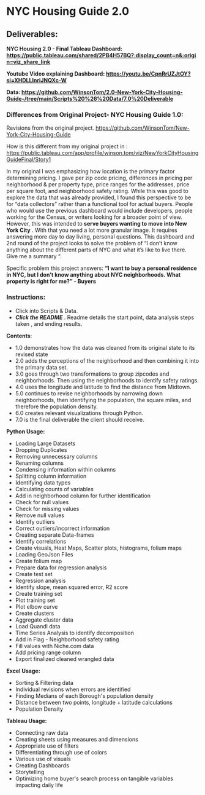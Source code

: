 # NYC Housing Guide 2.0

## Deliverables:

**NYC Housing 2.0 - Final Tableau Dashboard: https://public.tableau.com/shared/2PB4H57BQ?:display_count=n&:origin=viz_share_link**

**Youtube Video explaining Dashboard: https://youtu.be/CpnRrUZJtOY?si=XHDLLInriJNQXc-W**

**Data: https://github.com/WinsonTom/2.0-New-York-City-Housing-Guide-/tree/main/Scripts%20%26%20Data/7.0%20Deliverable**

### Differences from Original Project- NYC Housing Guide 1.0:

Revisions from the original project. https://github.com/WinsonTom/New-York-City-Housing-Guide

How is this different from my original project in : https://public.tableau.com/app/profile/winson.tom/viz/NewYorkCityHousingGuideFinal/Story1

In my original I was emphasizing how location is the primary factor determining pricing. I gave per zip code pricing, differences in pricing per neighborhood & per property type, price ranges for the addresses, price per square foot, and neighborhood safety rating. While this was good to explore the data that was already provided, I found this perspective to be for “data collectors” rather than a functional tool for actual buyers. People who would use the previous dashboard would include developers, people working for the Census, or writers looking for a broader point of view. However, this was intended to **serve buyers wanting to move into New York City** . With that you need a lot more granular image. It requires answering more day to day living, personal questions. This dashboard and 2nd round of the project looks to solve the problem of “I don’t know anything about the different parts of NYC and what it’s like to live there. Give me a summary “. 

Specific problem this project answers:
**“I want to buy a personal residence in NYC, but I don’t know anything about NYC neighborhoods. What property is right for me?” - Buyers**

### Instructions:

- Click into Scripts & Data.
- ***Click the README*** . Readme details the start point, data analysis steps taken , and ending results.

**Contents**:  
- 1.0 demonstrates how the data was cleaned from its original state to its revised state
- 2.0 adds the perceptions of the neighborhood and then combining it into the primary data set.
- 3.0 goes through two transformations to group zipcodes and neighborhoods. Then using the neighborhoods to identify safety ratings.
- 4.0 uses the longitude and latitude to find the distance from Midtown.
- 5.0 continues to revise neighborhoods by narrowing down neighborhoods, then identifying the population, the square miles, and therefore the population density.
- 6.0 creates relevant visualizations through Python.
- 7.0 is the final deliverable the client should receive. 

**Python Usage:**
- Loading Large Datasets
- Dropping Duplicates
- Removing unnecessary columns
- Renaming columns
- Condensing information within columns
- Splitting column information
- Identifying data types
- Calculating counts of variables
- Add in neighborhood column for further identification
- Check for null values
- Check for missing values
- Remove null values
- Identify outliers
- Correct outliers/incorrect information
- Creating separate Data-frames
- Identify correlations
- Create visuals, Heat Maps, Scatter plots, histograms, folium maps
- Loading GeoJson Files
- Create folium map
- Prepare data for regression analysis
- Create test set
- Regression analysis
- Identify slope, mean squared error, R2 score
- Create training set
- Plot training set
- Plot elbow curve
- Create clusters
- Aggregate cluster data
- Load Quandl data
- Time Series Analysis to identify decomposition 
- Add in Flag - Neighborhood safety rating
- Fill values with Niche.com data 
- Add pricing range column
- Export finalized cleaned wrangled data

**Excel Usage:**
- Sorting & Filtering data
- Individual revisions when errors are identified
- Finding Medians of each Borough's population density
- Distance between two points, longitude + latitude calculations
- Population Density

**Tableau Usage:**
- Connecting raw data 
- Creating sheets using measures and dimensions
- Appropriate use of filters
- Differentiating through use of colors
- Various use of visuals
- Creating Dashboards
- Storytelling
- Optimizing home buyer's search process on tangible variables impacting daily life
